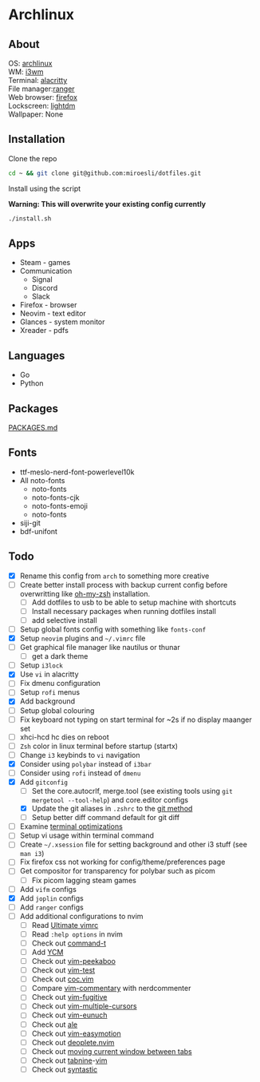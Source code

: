 # Archlinux

<!--![archlinux](./images/archlinux.jpg)-->

## About

OS: [archlinux](https://archlinux.org/)\
WM: [i3wm](https://i3wm.org)\
Terminal: [alacritty](https://github.com/alacritty/alacritty)\
File manager:[ranger](https://ranger.github.io)\
Web browser: [firefox](https://www.archlinux.org/packages/extra/x86_64/firefox/)\
Lockscreen: [lightdm](https://www.archlinux.org/packages/extra/x86_64/lightdm/)\
Wallpaper: None

<!--## Tools in Screenshot

- htop - Resource usage viewer
- neofetch - CLI system info viewer
- cava - sound visualizer
- tty-clock
- ranger - file browser
-->

## Installation

Clone the repo

```sh
cd ~ && git clone git@github.com:miroesli/dotfiles.git
```

Install using the script 

**Warning: This will overwrite your existing config currently**

```sh
./install.sh
```

## Apps

- Steam - games
- Communication
  - Signal
  - Discord
  - Slack
- Firefox - browser
- Neovim - text editor
- Glances - system monitor
- Xreader - pdfs

## Languages

- Go
- Python

## Packages

[PACKAGES.md](./PACKAGES.md)

## Fonts

- ttf-meslo-nerd-font-powerlevel10k
- All noto-fonts
  - noto-fonts
  - noto-fonts-cjk
  - noto-fonts-emoji
  - noto-fonts
- siji-git
- bdf-unifont

## Todo

- [x] Rename this config from `arch` to something more creative
- [ ] Create better install process with backup current config before overwritting like [oh-my-zsh](https://github.com/ohmyzsh/ohmyzsh/blob/master/tools/install.sh) installation.	
  - [ ] Add dotfiles to usb to be able to setup machine with shortcuts
  - [ ] Install necessary packages when running dotfiles install
  - [ ] add selective install
- [ ] Setup global fonts config with something like `fonts-conf`
- [x] Setup `neovim` plugins and `~/.vimrc` file
- [ ] Get graphical file manager like nautilus or thunar
  - [ ] get a dark theme
- [ ] Setup `i3lock`
- [x] Use `vi` in alacritty
- [ ] Fix dmenu configuration
- [ ] Setup `rofi` menus
- [x] Add background
- [ ] Setup global colouring
- [ ] Fix keyboard not typing on start terminal for ~2s if no display maanger set
- [ ] xhci-hcd hc dies on reboot
- [ ] `Zsh` color in linux terminal before startup (startx)
- [ ] Change `i3` keybinds to `vi` navigation
- [x] Consider using `polybar` instead of `i3bar`
- [ ] Consider using `rofi` instead of `dmenu`
- [x] Add `gitconfig`
  - [ ] Set the core.autocrlf, merge.tool (see existing tools using `git mergetool --tool-help`) and core.editor configs 
  - [x] Update the git aliases in `.zshrc` to the [git method](https://git-scm.com/book/en/v2/Git-Basics-Git-Aliases)
  - [ ] Setup better diff command default for git diff
- [ ] Examine [terminal optimizations](https://dev.to/22mahmoud/my-terminal-became-more-rusty-4g8l) 
- [ ] Setup vi usage within terminal command
- [ ] Create `~/.xsession` file for  setting background and other i3 stuff (see `man i3`)
- [ ] Fix firefox css not working for config/theme/preferences page
- [ ] Get compositor for transparency for polybar such as picom
  - [ ] Fix picom lagging steam games
- [ ] Add `vifm` configs
- [x] Add `joplin` configs
- [ ] Add `ranger` configs
- [ ] Add additional configurations to nvim
  - [ ] Read [Ultimate vimrc](https://github.com/amix/vimrc)
  - [ ] Read `:help options` in nvim
  - [ ] Check out [command-t](https://github.com/wincent/command-t)
  - [ ] Add [YCM](https://github.com/ycm-core/YouCompleteMe#installation)
  - [ ] Check out [vim-peekaboo](https://github.com/junegunn/vim-peekaboo)
  - [ ] Check out [vim-test](https://github.com/junegunn/vim-peekaboo)
  - [ ] Check out [coc.vim](https://github.com/neoclide/coc.nvim)
  - [ ] Compare [vim-commentary](https://github.com/tpope/vim-commentary) with nerdcommenter
  - [ ] Check out [vim-fugitive](https://github.com/tpope/vim-fugitive)
  - [ ] Check out [vim-multiple-cursors](https://github.com/terryma/vim-multiple-cursors)
  - [ ] Check out [vim-eunuch](https://github.com/tpope/vim-eunuch)
  - [ ] Check out [ale](https://github.com/dense-analysis/ale)
  - [ ] Check out [vim-easymotion](https://github.com/easymotion/vim-easymotion)
  - [ ] Check out [deoplete.nvim](https://github.com/Shougo/deoplete.nvim)
  - [ ] Check out [moving current window between tabs](https://vim.fandom.com/wiki/Move_current_window_between_tabs)
  - [ ] Check out [tabnine](https://github.com/codota/TabNine)-[vim](https://github.com/codota/tabnine-vim)
  - [ ] Check out [syntastic](https://github.com/vim-syntastic/syntastic)
